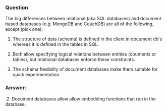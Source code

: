 ### Question

The big differences between relational (aka SQL databases) and document based databases (e.g. MongoDB and CouchDB) are all of the following, except (pick one):

1. The structure of data (schema) is defined in the client in document db's whereas it is defined in the tables in SQL.

3. Both allow specifying logical relations between entities (douments or tables), but relational databases enforce these constraints.
4. The schema flexibility of document databases make them suitable for quick experimentation

### Answer:
.2. Document databases allow allow embedding functions that run in the database.
